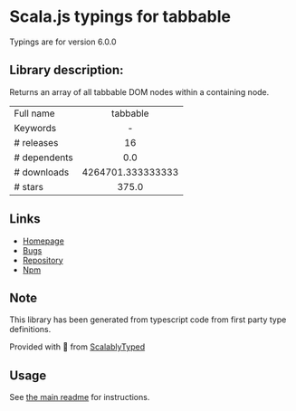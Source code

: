 
# Scala.js typings for tabbable

Typings are for version 6.0.0

## Library description:
Returns an array of all tabbable DOM nodes within a containing node.

|                    |                 |
| ------------------ | :-------------: |
| Full name          | tabbable |
| Keywords           | - |
| # releases         | 16 |
| # dependents       | 0.0 |
| # downloads        | 4264701.333333333 |
| # stars            | 375.0 |

## Links
- [Homepage](https://github.com/focus-trap/tabbable#readme)
- [Bugs](https://github.com/focus-trap/tabbable/issues)
- [Repository](https://github.com/focus-trap/tabbable)
- [Npm](https://www.npmjs.com/package/tabbable)
    


## Note
This library has been generated from typescript code from first party type definitions.

Provided with :purple_heart: from [ScalablyTyped](https://github.com/oyvindberg/ScalablyTyped)

## Usage
See [the main readme](../../readme.md) for instructions.


